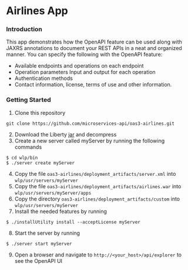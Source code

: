# Airlines App

### Introduction
This app demonstrates how the OpenAPI feature can be used along with JAXRS annotations to document your REST APIs in a neat and organized manner. You can specify the following with the OpenAPI feature: 

  - Available endpoints and operations on each endpoint 
  - Operation parameters Input and output for each operation
  - Authentication methods
  - Contact information, license, terms of use and other information.


### Getting Started
1. Clone this repository
```
git clone https://github.com/microservices-api/oas3-airlines.git
```
2. Download the Liberty [jar](https://developer.ibm.com/wasdev/downloads/liberty-profile-beta/) and decompress
3. Create a new server called myServer by running the following commands
```
$ cd wlp/bin
$ ./server create myServer
```
4. Copy the file `oas3-airlines/deployment_artifacts/server.xml` into `wlp/usr/servers/myServer`
5. Copy the file `oas3-airlines/deployment_artifacts/airlines.war` into `wlp/usr/servers/myServer/apps`
6. Copy the directory `oas3-airlines/deployment_artifacts/custom` into `wlp/usr/servers/myServer`
7. Install the needed features by running
```
$ ./installUtility install --acceptLicense myServer
```
8. Start the server by running 
```
$ ./server start myServer
```
9. Open a browser and navigate to `http://<your_host>/api/explorer` to see the OpenAPI UI


